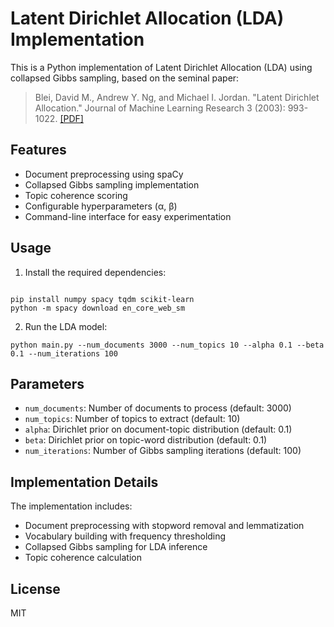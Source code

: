 # Latent Dirichlet Allocation (LDA) Implementation

This is a Python implementation of Latent Dirichlet Allocation (LDA) using collapsed Gibbs sampling, based on the seminal paper:

> Blei, David M., Andrew Y. Ng, and Michael I. Jordan. "Latent Dirichlet Allocation." Journal of Machine Learning Research 3 (2003): 993-1022. [[PDF]](https://www.jmlr.org/papers/volume3/blei03a/blei03a.pdf)

## Features

- Document preprocessing using spaCy
- Collapsed Gibbs sampling implementation
- Topic coherence scoring
- Configurable hyperparameters (α, β)
- Command-line interface for easy experimentation

## Usage

1. Install the required dependencies:

````

pip install numpy spacy tqdm scikit-learn
python -m spacy download en_core_web_sm

````
2. Run the LDA model:

````
python main.py --num_documents 3000 --num_topics 10 --alpha 0.1 --beta 0.1 --num_iterations 100
````


## Parameters

- `num_documents`: Number of documents to process (default: 3000)
- `num_topics`: Number of topics to extract (default: 10)
- `alpha`: Dirichlet prior on document-topic distribution (default: 0.1)
- `beta`: Dirichlet prior on topic-word distribution (default: 0.1)
- `num_iterations`: Number of Gibbs sampling iterations (default: 100)

## Implementation Details

The implementation includes:
- Document preprocessing with stopword removal and lemmatization
- Vocabulary building with frequency thresholding
- Collapsed Gibbs sampling for LDA inference
- Topic coherence calculation

## License

MIT